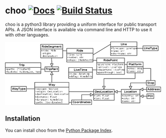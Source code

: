 # choo [![Docs](https://readthedocs.org/projects/choo/badge/?version=latest)](https://choo.readthedocs.org/en/latest/) [![Build Status](https://travis-ci.org/NoMoKeTo/choo.svg)](https://travis-ci.org/NoMoKeTo/choo)

choo is a python3 library providing a uniform interface for public transport APIs. A JSON interface is available via command line and HTTP to use it with other languages.

![UML Model Overview](uml.png)

## Installation

You can install choo from the [Python Package Index](https://pypi.python.org/pypi/choo).
